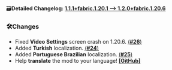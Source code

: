 🗃️**Detailed Changelog: [1.1.1+fabric.1.20.1 --> 1.2.0+fabric.1.20.6](https://github.com/UltimatChamp/BetterGrassify/compare/1.1.1+fabric.1.20.1...1.2.0+fabric.1.20.6)**

### 🛠️Changes

- Fixed **Video Settings** screen crash on 1.20.6. [(**#26**)](https://github.com/UltimatChamp/BetterGrassify/issues/26)
- Added **Turkish** localization. [(**#24**)](https://github.com/UltimatChamp/BetterGrassify/pull/24)
- Added **Portuguese Brazilian** localization. [(**#25**)](https://github.com/UltimatChamp/BetterGrassify/pull/25)
- Help **translate** the mod to your language! [**[GitHub]**](https://github.com/UltimatChamp/BetterGrassify)
